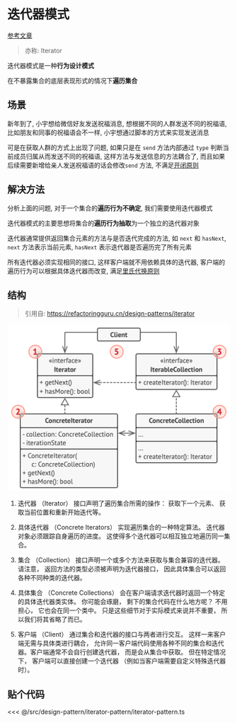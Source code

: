 # 迭代器模式

[参考文章](https://refactoringguru.cn/design-patterns/iterator)

> 亦称: Iterator

迭代器模式是一种**行为设计模式**

在不暴露集合的底层表现形式的情况下**遍历集合**

## 场景

新年到了, 小宇想给微信好友发送祝福消息, 想根据不同的人群发送不同的祝福语, 比如朋友和同事的祝福语会不一样, 小宇想通过脚本的方式来实现发送消息

可是在获取人群的方式上出现了问题, 如果只是在 `send` 方法内部通过 `type` 判断当前成员归属从而发送不同的祝福语, 这样方法与发送信息的方法耦合了, 而且如果后续需要新增给亲人发送祝福语的话会修改`send` 方法, 不满足[开闭原则](../_principle/open-close-principle/open-close-principle.md)

## 解决方法

分析上面的问题, 对于一个集合的**遍历行为不确定**, 我们需要使用迭代器模式

迭代器模式的主要思想将集合的**遍历行为抽取**为一个独立的迭代器对象

迭代器通常提供返回集合元素的方法与是否迭代完成的方法, 如 `next` 和 `hasNext`, `next` 方法表示当前元素, `hasNext` 表示迭代器是否遍历完了所有元素

所有迭代器必须实现相同的接口, 这样客户端就不用依赖具体的迭代器, 客户端的遍历行为可以根据具体迭代器而改变, 满足[里氏代换原则](../_principle/liskov-substitution-principle/liskov-substitution-principle.md)

## 结构

> 引用自: https://refactoringguru.cn/design-patterns/iterator

![structure](./structure-indexed.png)

1. 迭代器 （Iterator） 接口声明了遍历集合所需的操作： 获取下一个元素、 获取当前位置和重新开始迭代等。

2. 具体迭代器 （Concrete Iterators） 实现遍历集合的一种特定算法。 迭代器对象必须跟踪自身遍历的进度。 这使得多个迭代器可以相互独立地遍历同一集合。

3. 集合 （Collection） 接口声明一个或多个方法来获取与集合兼容的迭代器。 请注意， 返回方法的类型必须被声明为迭代器接口， 因此具体集合可以返回各种不同种类的迭代器。

4. 具体集合 （Concrete Collections） 会在客户端请求迭代器时返回一个特定的具体迭代器类实体。 你可能会琢磨， 剩下的集合代码在什么地方呢？ 不用担心， 它也会在同一个类中。 只是这些细节对于实际模式来说并不重要， 所以我们将其省略了而已。

5. 客户端 （Client） 通过集合和迭代器的接口与两者进行交互。 这样一来客户端无需与具体类进行耦合， 允许同一客户端代码使用各种不同的集合和迭代器。客户端通常不会自行创建迭代器， 而是会从集合中获取。 但在特定情况下， 客户端可以直接创建一个迭代器 （例如当客户端需要自定义特殊迭代器时）。

## 贴个代码

<<< @/src/design-pattern/iterator-pattern/iterator-pattern.ts
